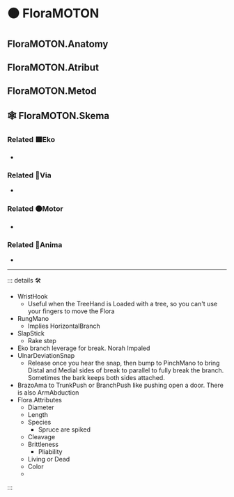 # 🟠 <motor>FloraMOTON</motor>

## FloraMOTON.Anatomy

## FloraMOTON.Atribut

## FloraMOTON.Metod

## 🕸 FloraMOTON.Skema

### Related 🟩<ekos>Eko</ekos>

-

### Related 🔻<via>Via</via>

-

### Related 🟠<motor>Motor</motor>

-

### Related 💜<anima>Anima</anima>

-

---

<!-- =================================================== -->
<!-- =================================================== -->
<!-- =================================================== -->
<!-- =================================================== -->
<!-- =================================================== -->
::: details 🛠

- WristHook
    - Useful when the TreeHand is Loaded with a tree, so you can't use your fingers to move the Flora
- RungMano
    - Implies HorizontalBranch
- SlapStick
    - Rake step
- Eko branch leverage for break. Norah Impaled
- UlnarDeviationSnap
    - Release once you hear the snap, then bump to PinchMano to bring Distal and Medial sides of break to parallel to fully break the branch. Sometimes the bark keeps both sides attached.
- BrazoAma to TrunkPush or BranchPush like pushing open a door. There is also ArmAbduction
- Flora.Attributes
    - Diameter
    - Length
    - Species
        - Spruce are spiked
    - Cleavage
    - Brittleness
        - Pliability
    - Living or Dead
    - Color
    -

:::
